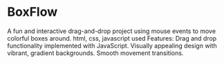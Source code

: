 # BoxFlow
A fun and interactive drag-and-drop project using mouse events to move colorful boxes around. html, css, javascript used Features: Drag and drop functionality implemented with JavaScript. Visually appealing design with vibrant, gradient backgrounds. Smooth movement transitions.
